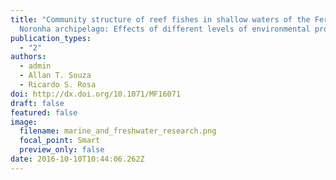 ```yaml
---
title: "Community structure of reef fishes in shallow waters of the Fernando de
  Noronha archipelago: Effects of different levels of environmental protection"
publication_types:
  - "2"
authors:
  - admin
  - Allan T. Souza
  - Ricardo S. Rosa
doi: http://dx.doi.org/10.1071/MF16071
draft: false
featured: false
image:
  filename: marine_and_freshwater_research.png
  focal_point: Smart
  preview_only: false
date: 2016-10-10T10:44:06.262Z
---
```

